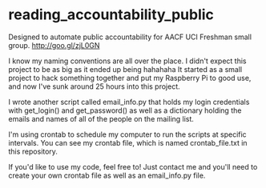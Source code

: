 # reading_accountability_public
Designed to automate public accountability for AACF UCI Freshman small group. http://goo.gl/zjL0GN


I know my naming conventions are all over the place. I didn't expect this project to be 
as big as it ended up being hahahaha
It started as a small project to hack something together and put my Raspberry Pi to good use,
and now I've sunk around 25 hours into this project.

I wrote another script called email_info.py that holds my login credentials with get_login() and 
get_password() as well as a dictionary holding the emails and names of all of the people on the
mailing list. 

I'm using crontab to schedule my computer to run the scripts at specific intervals. You can see my crontab
file, which is named crontab_file.txt in this repository. 

If you'd like to use my code, feel free to! Just contact me and you'll need to create your own crontab file
as well as an email_info.py file.
